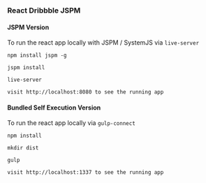 ### React Dribbble JSPM


#### JSPM Version
To run the react app locally with JSPM / SystemJS via ```live-server```

    npm install jspm -g

    jspm install

    live-server

    visit http://localhost:8080 to see the running app 

#### Bundled Self Execution Version
To run the react app locally via ```gulp-connect```

    npm install

    mkdir dist

    gulp

    visit http://localhost:1337 to see the running app